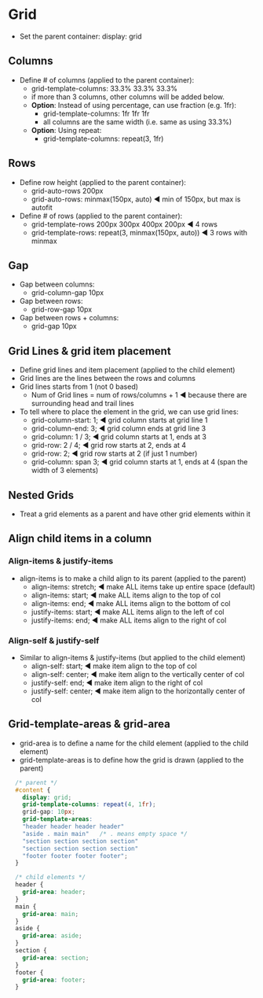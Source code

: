 # Grid

- Set the parent container: display: grid

## Columns

- Define # of columns (applied to the parent container): 
  - grid-template-columns: 33.3% 33.3% 33.3%
  - if more than 3 columns, other columns will be added below.
  - **Option**: Instead of using percentage, can use fraction (e.g. 1fr):
    - grid-template-columns: 1fr 1fr 1fr
    - all columns are the same width (i.e. same as using 33.3%)
  - **Option**: Using repeat:
    - grid-template-columns: repeat(3, 1fr)

## Rows

- Define row height  (applied to the parent container):
  - grid-auto-rows 200px
  - grid-auto-rows: minmax(150px, auto) ◄ min of 150px, but max is autofit
- Define # of rows (applied to the parent container):
  - grid-template-rows 200px 300px 400px 200px  ◄ 4 rows
  - grid-template-rows: repeat(3, minmax(150px, auto))  ◄ 3 rows with minmax

## Gap
- Gap between columns:
  - grid-column-gap 10px
- Gap between rows:
  - grid-row-gap 10px
- Gap between rows + columns:
  - grid-gap 10px

## Grid Lines & grid item placement
- Define grid lines and item placement (applied to the child element)
- Grid lines are the lines between the rows and columns
- Grid lines starts from 1 (not 0 based)
  - Num of Grid lines = num of rows/columns + 1  ◄ because there are surrounding head and trail lines
- To tell where to place the element in the grid, we can use grid lines:
  - grid-column-start: 1;  ◄ grid column starts at grid line 1
  - grid-column-end: 3;    ◄ grid column ends at grid line 3
  - grid-column: 1 / 3;    ◄ grid column starts at 1, ends at 3
  - grid-row: 2 / 4;       ◄ grid row starts at 2, ends at 4
  - grid-row: 2;           ◄ grid row starts at 2 (if just 1 number)
  - grid-column: span 3;   ◄ grid column starts at 1, ends at 4 (span the width of 3 elements)

## Nested Grids
- Treat a grid elements as a parent and have other grid elements within it

## Align child items in a column
### Align-items & justify-items
- align-items is to make a child align to its parent (applied to the parent)
  - align-items: stretch;   ◄ make ALL items take up entire space (default)
  - align-items: start;     ◄ make ALL items align to the top of col
  - align-items: end;       ◄ make ALL items align to the bottom of col
  - justify-items: start;   ◄ make ALL items align to the left of col
  - justify-items: end;     ◄ make ALL items align to the right of col

### Align-self & justify-self
- Similar to align-items & justify-items (but applied to the child element)
  - align-self: start;      ◄ make item align to the top of col
  - align-self: center;     ◄ make item align to the vertically center of col
  - justify-self: end;      ◄ make item align to the right of col
  - justify-self: center;   ◄ make item align to the horizontally center of col

## Grid-template-areas & grid-area
- grid-area is to define a name for the child element (applied to the child element)
- grid-template-areas is to define how the grid is drawn (applied to the parent)

```css
  /* parent */
  #content {
    display: grid;
    grid-template-columns: repeat(4, 1fr);
    grid-gap: 10px;
    grid-template-areas:
    "header header header header"
    "aside . main main"   /* . means empty space */
    "section section section section"
    "section section section section"
    "footer footer footer footer";
  }

  /* child elements */
  header {
    grid-area: header;
  }
  main {
    grid-area: main;
  }
  aside {
    grid-area: aside;
  }
  section {
    grid-area: section;
  }
  footer {
    grid-area: footer;
  }
```

